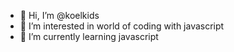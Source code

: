 - 👋 Hi, I’m @koelkids
- 👀 I’m interested in world of coding with javascript
- 🌱 I’m currently learning javascript

<!---
koelkids/koelkids is a ✨ special ✨ repository because its `README.md` (this file) appears on your GitHub profile.
You can click the Preview link to take a look at your changes.
--->
